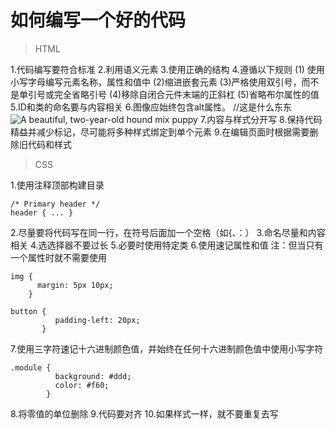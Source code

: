 # 如何编写一个好的代码
>HTML

1.代码编写要符合标准
2.利用语义元素
3.使用正确的结构
4.遵循以下规则
  (1) 使用小写字母编写元素名称，属性和值中
  (2)缩进嵌套元素
  (3)严格使用双引号，而不是单引号或完全省略引号
  (4)移除自闭合元件末端的正斜杠
  (5)省略布尔属性的值 
5.ID和类的命名要与内容相关
6.图像应始终包含alt属性。  //这是什么东东
     <img src="puppy.jpg" alt="A beautiful, two-year-old hound mix puppy">
7.内容与样式分开写
8.保持代码精益并减少标记，尽可能将多种样式绑定到单个元素
9.在编辑页面时根据需要删除旧代码和样式

>CSS

1.使用注释顶部构建目录

    /* Primary header */
    header { ... }

2.尽量要将代码写在同一行，在符号后面加一个空格（如{、：）
3.命名尽量和内容相关
4.选选择器不要过长
5.必要时使用特定类
6.使用速记属性和值
注：但当只有一个属性时就不需要使用

    img {
          margin: 5px 10px;
        }
        
    button {
              padding-left: 20px;
           }

7.使用三字符速记十六进制颜色值，并始终在任何十六进制颜色值中使用小写字符

    .module {
              background: #ddd;
              color: #f60;
            }

8.将零值的单位删除
9.代码要对齐
10.如果样式一样，就不要重复去写





